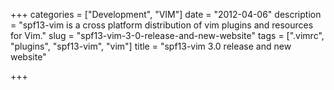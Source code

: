+++
categories = ["Development", "VIM"]
date = "2012-04-06"
description = "spf13-vim is a cross platform distribution of vim plugins and resources for Vim."
slug = "spf13-vim-3-0-release-and-new-website"
tags = [".vimrc", "plugins", "spf13-vim", "vim"]
title = "spf13-vim 3.0 release and new website"

+++
